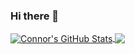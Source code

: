 ### Hi there 👋

<!-- https://github.com/anuraghazra/github-readme-stats -->
<p align='left'>
<a href="https://github.com/conclancy/conclancy">
<img align="center" src="https://github-readme-stats.vercel.app/api?username=conclancy&show_icons=true&line_height=33&count_private=true&theme=algolia" alt="Connor's GitHub Stats" />
</a>
<!-- <br> -->
<a href="https://github.com/conclancy/conclancy">
  <img align="center" src="https://github-readme-stats.vercel.app/api/top-langs/?username=conclancy&count_private=true&hide=html&theme=algolia" />
</a>
</p>
<!-- <end>
